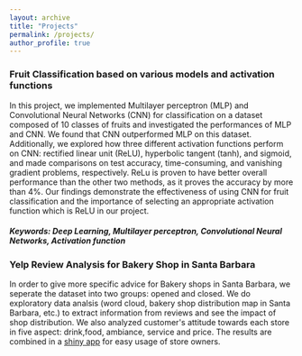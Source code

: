 ```yaml
---
layout: archive
title: "Projects"
permalink: /projects/
author_profile: true
---
```


### Fruit Classification based on various models and activation functions
In this project, we implemented Multilayer perceptron (MLP) and Convolutional Neural Networks (CNN) for classification on a
dataset composed of 10 classes of fruits and investigated the performances of MLP and CNN. We found that CNN outperformed
MLP on this dataset. Additionally, we explored how three different activation functions perform on CNN: rectified linear unit
(ReLU), hyperbolic tangent (tanh), and sigmoid, and made comparisons on test accuracy, time-consuming, and vanishing gradient
problems, respectively. ReLu is proven to have better overall performance than the other two methods, as it proves the accuracy by
more than 4%. Our findings demonstrate the effectiveness of using CNN for fruit classification and the importance of selecting an
appropriate activation function which is ReLU in our project.

##### Keywords: Deep Learning, Multilayer perceptron, Convolutional Neural Networks, Activation function

### Yelp Review Analysis for Bakery Shop in Santa Barbara
In order to give more specific advice for Bakery shops in Santa Barbara, we seperate the dataset into two groups: opened and closed. We do exploratory data analsis (word cloud, bakery shop distribution map in Santa Barbara, etc.) to extract information from reviews and see the impact of shop distribution. We also analyzed customer's attitude towards each store in five aspect: drink,food, ambiance, service and price. The results are combined in a [shiny app](https://niharika-chunduru.shinyapps.io/Yelp-Bakeries-Analysis) for easy usage of store owners.


